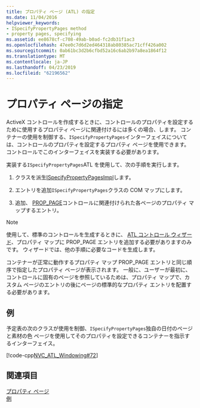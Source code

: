 ```yaml
---
title: プロパティ ページ (ATL) の指定
ms.date: 11/04/2016
helpviewer_keywords:
- ISpecifyPropertyPages method
- property pages, specifying
ms.assetid: ee8678cf-c708-49ab-b0ad-fc2db31f1ac3
ms.openlocfilehash: 47ee0c7d6d2ed464318ab80385ac71cff426a002
ms.sourcegitcommit: 0ab61bc3d2b6cfbd52a16c6ab2b97a8ea1864f12
ms.translationtype: MT
ms.contentlocale: ja-JP
ms.lasthandoff: 04/23/2019
ms.locfileid: "62196562"
---
```

# <a name="specifying-property-pages"></a>プロパティ ページの指定

ActiveX コントロールを作成するときに、コントロールのプロパティを設定するために使用するプロパティ ページに関連付けるには多くの場合、します。 コンテナーの使用を制御する、`ISpecifyPropertyPages`インターフェイスについては、コントロールのプロパティを設定するプロパティ ページを使用できます。 コントロールでこのインターフェイスを実装する必要があります。

実装する`ISpecifyPropertyPages`ATL を使用して、次の手順を実行します。

1. クラスを派生[ISpecifyPropertyPagesImpl](../atl/reference/ispecifypropertypagesimpl-class.md)します。

1. エントリを追加`ISpecifyPropertyPages`クラスの COM マップにします。

1. 追加、 [PROP_PAGE](reference/property-map-macros.md#prop_page)コントロールに関連付けられた各ページのプロパティ マップするエントリ。

> [!NOTE]
> 使用して、標準のコントロールを生成するときに、 [ATL コントロール ウィザード](../atl/reference/atl-control-wizard.md)、プロパティ マップに PROP_PAGE エントリを追加する必要がありますのみです。 ウィザードでは、他の手順に必要なコードを生成します。

コンテナーが正常に動作するプロパティ マップ PROP_PAGE エントリと同じ順序で指定したプロパティ ページが表示されます。 一般に、ユーザーが最初に、コントロールに固有のページを参照しているためは、プロパティ マップで、カスタム ページのエントリの後にページの標準的なプロパティ エントリを配置する必要があります。

## <a name="example"></a>例

予定表の次のクラスが使用を制御、`ISpecifyPropertyPages`独自の日付のページと素材の色 ページを使用してそのプロパティを設定できるコンテナーを指示するインターフェイス。

[!code-cpp[NVC_ATL_Windowing#72](../atl/codesnippet/cpp/specifying-property-pages_1.h)]

## <a name="see-also"></a>関連項目

[プロパティ ページ](../atl/atl-com-property-pages.md)<br/>
[例](../overview/visual-cpp-samples.md)
